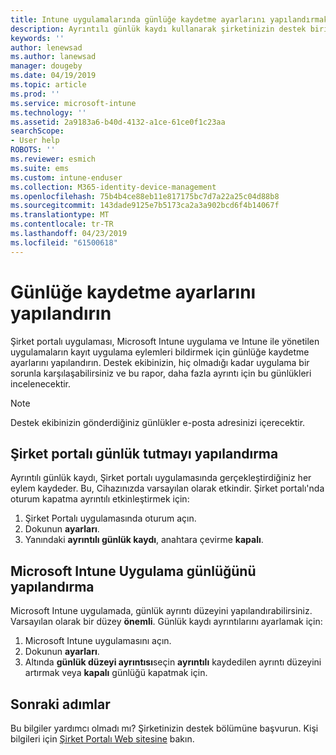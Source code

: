 ```yaml
---
title: Intune uygulamalarında günlüğe kaydetme ayarlarını yapılandırmak | Microsoft Docs
description: Ayrıntılı günlük kaydı kullanarak şirketinizin destek birimine cihaz sorunlarını çözmede yardımcı olma
keywords: ''
author: lenewsad
ms.author: lanewsad
manager: dougeby
ms.date: 04/19/2019
ms.topic: article
ms.prod: ''
ms.service: microsoft-intune
ms.technology: ''
ms.assetid: 2a9183a6-b40d-4132-a1ce-61ce0f1c23aa
searchScope:
- User help
ROBOTS: ''
ms.reviewer: esmich
ms.suite: ems
ms.custom: intune-enduser
ms.collection: M365-identity-device-management
ms.openlocfilehash: 75b4b4ce88eb11e817175bc7d7a22a25c04d88b8
ms.sourcegitcommit: 143dade9125e7b5173ca2a3a902bcd6f4b14067f
ms.translationtype: MT
ms.contentlocale: tr-TR
ms.lasthandoff: 04/23/2019
ms.locfileid: "61500618"
---
```

# <a name="configure-logging-settings"></a>Günlüğe kaydetme ayarlarını yapılandırın

Şirket portalı uygulaması, Microsoft Intune uygulama ve Intune ile yönetilen uygulamaların kayıt uygulama eylemleri bildirmek için günlüğe kaydetme ayarlarını yapılandırın. Destek ekibinizin, hiç olmadığı kadar uygulama bir sorunla karşılaşabilirsiniz ve bu rapor, daha fazla ayrıntı için bu günlükleri incelenecektir. 

> [!NOTE]
> Destek ekibinizin gönderdiğiniz günlükler e-posta adresinizi içerecektir.  

## <a name="configure-company-portal-logging"></a>Şirket portalı günlük tutmayı yapılandırma
Ayrıntılı günlük kaydı, Şirket portalı uygulamasında gerçekleştirdiğiniz her eylem kaydeder. Bu, Cihazınızda varsayılan olarak etkindir. Şirket portalı'nda oturum kapatma ayrıntılı etkinleştirmek için:  

1. Şirket Portalı uygulamasında oturum açın.
2. Dokunun **ayarları**.
3. Yanındaki **ayrıntılı günlük kaydı**, anahtara çevirme **kapalı**.

## <a name="configure-microsoft-intune-app-logging"></a>Microsoft Intune Uygulama günlüğünü yapılandırma
Microsoft Intune uygulamada, günlük ayrıntı düzeyini yapılandırabilirsiniz. Varsayılan olarak bir düzey **önemli**. Günlük kaydı ayrıntılarını ayarlamak için:  

1. Microsoft Intune uygulamasını açın.  
2. Dokunun **ayarları**.  
3. Altında **günlük düzeyi ayrıntısı**seçin **ayrıntılı** kaydedilen ayrıntı düzeyini artırmak veya **kapalı** günlüğü kapatmak için.  

## <a name="next-steps"></a>Sonraki adımlar  

Bu bilgiler yardımcı olmadı mı? Şirketinizin destek bölümüne başvurun. Kişi bilgileri için [Şirket Portalı Web sitesine](https://go.microsoft.com/fwlink/?linkid=2010980) bakın.  
